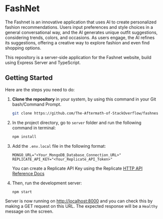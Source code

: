 # FashNet

The Fashnet is an innovative application that uses AI to create personalized fashion recommendations. Users input preferences and style choices in a general conversational way, and the AI generates unique outfit suggestions, considering trends, colors, and occasions. As users engage, the AI refines its suggestions, offering a creative way to explore fashion and even find shopping options.

This repository is a server-side application for the Fashnet website, build using Express Server and TypeScript.

## Getting Started

Here are the steps you need to do:

1. **Clone the repository** in your system, by using this command in your Git bash/Command Prompt. <br />
   ```bash
   git clone https://github.com/The-Aftermath-of-StackOverflow/fashnest.git
   ```

2. In the project directory, go to `server` folder and run the following command in terminal: 
   ```bash
   npm install
   ```

3. Add the `.env.local` file in the following format:
    ```
    MONGO_URL="<Your_MongoDB_Database_Connection_URL>"
    REPLICATE_API_KEY="<Your_Replicate_API_Token>"
    ```

    You can create a Replicate API Key using the Replicate [HTTP API Reference Docs](https://replicate.com/docs/reference/http)

4. Then, run the development server:
    ```bash
    npm start
    ```

Server is now running on [http://localhost:8000](http://localhost:8000) and you can check this by making a GET request on this URL. The expected response will be a `Healthy` message on the screen. 